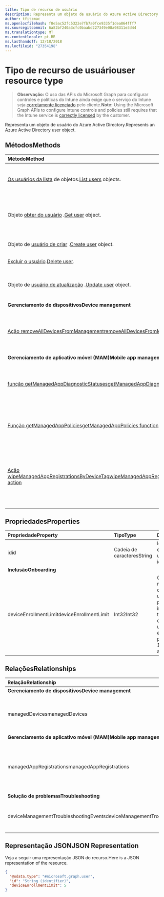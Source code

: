 ```yaml
---
title: Tipo de recurso de usuário
description: Representa um objeto de usuário do Azure Active Directory.
author: tfitzmac
ms.openlocfilehash: f8e5ac52fc5322e7fb7a0fce9335f1dea864fff7
ms.sourcegitcommit: 6a82bf240a3cfc0baabd227349e08a08311e3d44
ms.translationtype: MT
ms.contentlocale: pt-BR
ms.lasthandoff: 12/18/2018
ms.locfileid: "27354198"
---
```

# <a name="user-resource-type"></a><span data-ttu-id="4774b-103">Tipo de recurso de usuário</span><span class="sxs-lookup"><span data-stu-id="4774b-103">user resource type</span></span>

> <span data-ttu-id="4774b-104">**Observação:** O uso das APIs do Microsoft Graph para configurar controles e políticas do Intune ainda exige que o serviço do Intune seja [corretamente licenciado](https://go.microsoft.com/fwlink/?linkid=839381) pelo cliente.</span><span class="sxs-lookup"><span data-stu-id="4774b-104">**Note:** Using the Microsoft Graph APIs to configure Intune controls and policies still requires that the Intune service is [correctly licensed](https://go.microsoft.com/fwlink/?linkid=839381) by the customer.</span></span>

<span data-ttu-id="4774b-105">Representa um objeto de usuário do Azure Active Directory.</span><span class="sxs-lookup"><span data-stu-id="4774b-105">Represents an Azure Active Directory user object.</span></span>

## <a name="methods"></a><span data-ttu-id="4774b-106">Métodos</span><span class="sxs-lookup"><span data-stu-id="4774b-106">Methods</span></span>
|<span data-ttu-id="4774b-107">Método</span><span class="sxs-lookup"><span data-stu-id="4774b-107">Method</span></span>|<span data-ttu-id="4774b-108">Tipo de retorno</span><span class="sxs-lookup"><span data-stu-id="4774b-108">Return Type</span></span>|<span data-ttu-id="4774b-109">Descrição</span><span class="sxs-lookup"><span data-stu-id="4774b-109">Description</span></span>|
|:---|:---|:---|
|<span data-ttu-id="4774b-110">[Os usuários da lista](../api/intune-shared-user-list.md) de objetos.</span><span class="sxs-lookup"><span data-stu-id="4774b-110">[List users](../api/intune-shared-user-list.md) objects.</span></span>|<span data-ttu-id="4774b-111">Conjunto [user](../resources/intune-shared-user.md)</span><span class="sxs-lookup"><span data-stu-id="4774b-111">[user](../resources/intune-shared-user.md) collection</span></span>|<span data-ttu-id="4774b-112">Listar propriedades e relações de objetos de [user](../resources/intune-shared-user.md).</span><span class="sxs-lookup"><span data-stu-id="4774b-112">List properties and relationships of the [user](../resources/intune-shared-user.md) objects.</span></span>|
|<span data-ttu-id="4774b-113">Objeto [obter do usuário](../api/intune-shared-user-get.md) .</span><span class="sxs-lookup"><span data-stu-id="4774b-113">[Get user](../api/intune-shared-user-get.md) object.</span></span>|<span data-ttu-id="4774b-114">Coleção [user](../resources/intune-shared-user.md)</span><span class="sxs-lookup"><span data-stu-id="4774b-114">[user](../resources/intune-shared-user.md) collection</span></span>|<span data-ttu-id="4774b-115">Leia as propriedades e as relações do objeto [user](../resources/intune-shared-user.md).</span><span class="sxs-lookup"><span data-stu-id="4774b-115">Read properties and relationships of the [user](../resources/intune-shared-user.md) object.</span></span>|
|<span data-ttu-id="4774b-116">Objeto de [usuário de criar](../api/intune-shared-user-create.md) .</span><span class="sxs-lookup"><span data-stu-id="4774b-116">[Create user](../api/intune-shared-user-create.md) object.</span></span>|<span data-ttu-id="4774b-117">Coleção [user](../resources/intune-shared-user.md)</span><span class="sxs-lookup"><span data-stu-id="4774b-117">[user](../resources/intune-shared-user.md) collection</span></span>|<span data-ttu-id="4774b-118">Criar um novo objeto de [user](../resources/intune-shared-user.md).</span><span class="sxs-lookup"><span data-stu-id="4774b-118">Create a new [user](../resources/intune-shared-user.md) object.</span></span>|
|<span data-ttu-id="4774b-119">[Excluir o usuário](../api/intune-shared-user-delete.md).</span><span class="sxs-lookup"><span data-stu-id="4774b-119">[Delete user](../api/intune-shared-user-delete.md).</span></span>|<span data-ttu-id="4774b-120">Nenhum</span><span class="sxs-lookup"><span data-stu-id="4774b-120">None</span></span>|<span data-ttu-id="4774b-121">Excluir [user](../resources/intune-shared-user.md).</span><span class="sxs-lookup"><span data-stu-id="4774b-121">Deletes a [user](../resources/intune-shared-user.md).</span></span>|
|<span data-ttu-id="4774b-122">Objeto de [usuário de atualização](../api/intune-shared-user-update.md) .</span><span class="sxs-lookup"><span data-stu-id="4774b-122">[Update user](../api/intune-shared-user-update.md) object.</span></span>|[<span data-ttu-id="4774b-123">user</span><span class="sxs-lookup"><span data-stu-id="4774b-123">user</span></span>](../resources/intune-shared-user.md)|<span data-ttu-id="4774b-124">Atualizar as propriedades de um objeto de [user](../resources/intune-shared-user.md).</span><span class="sxs-lookup"><span data-stu-id="4774b-124">Update the properties of a [user](../resources/intune-shared-user.md) object.</span></span>|
|<span data-ttu-id="4774b-125">**Gerenciamento de dispositivos**</span><span class="sxs-lookup"><span data-stu-id="4774b-125">**Device management**</span></span>|
|[<span data-ttu-id="4774b-126">Ação removeAllDevicesFromManagement</span><span class="sxs-lookup"><span data-stu-id="4774b-126">removeAllDevicesFromManagement action</span></span>](../api/intune-shared-user-removealldevicesfrommanagement.md)|<span data-ttu-id="4774b-127">Nenhum</span><span class="sxs-lookup"><span data-stu-id="4774b-127">None</span></span>|<span data-ttu-id="4774b-128">Desativa todos os dispositivos de gerenciamento deste usuário</span><span class="sxs-lookup"><span data-stu-id="4774b-128">Retire all devices from management for this user</span></span>|
|<span data-ttu-id="4774b-129">**Gerenciamento de aplicativo móvel (MAM)**</span><span class="sxs-lookup"><span data-stu-id="4774b-129">**Mobile app management (MAM)**</span></span>|
|[<span data-ttu-id="4774b-130">função getManagedAppDiagnosticStatuses</span><span class="sxs-lookup"><span data-stu-id="4774b-130">getManagedAppDiagnosticStatuses function</span></span>](../api/intune-shared-user-getmanagedappdiagnosticstatuses.md)|<span data-ttu-id="4774b-131">Conjunto [managedAppDiagnosticStatus](../resources/intune-mam-managedappdiagnosticstatus.md)</span><span class="sxs-lookup"><span data-stu-id="4774b-131">[managedAppDiagnosticStatus](../resources/intune-mam-managedappdiagnosticstatus.md) collection</span></span>|<span data-ttu-id="4774b-132">Obtém diagnóstico do status de validação para um determinado usuário.</span><span class="sxs-lookup"><span data-stu-id="4774b-132">Gets diagnostics validation status for a given user.</span></span>|
|[<span data-ttu-id="4774b-133">Função getManagedAppPolicies</span><span class="sxs-lookup"><span data-stu-id="4774b-133">getManagedAppPolicies function</span></span>](../api/intune-shared-user-getmanagedapppolicies.md)|<span data-ttu-id="4774b-134">Conjunto [managedAppPolicy](../resources/intune-mam-managedapppolicy.md)</span><span class="sxs-lookup"><span data-stu-id="4774b-134">[managedAppPolicy](../resources/intune-mam-managedapppolicy.md) collection</span></span>|<span data-ttu-id="4774b-135">Obtém as restrições de aplicativo para um determinado usuário.</span><span class="sxs-lookup"><span data-stu-id="4774b-135">Gets app restrictions for a given user.</span></span>|
|[<span data-ttu-id="4774b-136">Ação wipeManagedAppRegistrationsByDeviceTag</span><span class="sxs-lookup"><span data-stu-id="4774b-136">wipeManagedAppRegistrationsByDeviceTag action</span></span>](../api/intune-shared-user-wipemanagedappregistrationsbydevicetag.md)|<span data-ttu-id="4774b-137">Nenhum</span><span class="sxs-lookup"><span data-stu-id="4774b-137">None</span></span>|<span data-ttu-id="4774b-138">Emite uma operação de apagamento em um registro de aplicativo com uma marcação de dispositivo específica.</span><span class="sxs-lookup"><span data-stu-id="4774b-138">Issues a wipe operation on an app registration with specified device tag.</span></span>|

## <a name="properties"></a><span data-ttu-id="4774b-139">Propriedades</span><span class="sxs-lookup"><span data-stu-id="4774b-139">Properties</span></span>
|<span data-ttu-id="4774b-140">Propriedade</span><span class="sxs-lookup"><span data-stu-id="4774b-140">Property</span></span>|<span data-ttu-id="4774b-141">Tipo</span><span class="sxs-lookup"><span data-stu-id="4774b-141">Type</span></span>|<span data-ttu-id="4774b-142">Descrição</span><span class="sxs-lookup"><span data-stu-id="4774b-142">Description</span></span>|
|:---|:---|:---|
|<span data-ttu-id="4774b-143">id</span><span class="sxs-lookup"><span data-stu-id="4774b-143">id</span></span>|<span data-ttu-id="4774b-144">Cadeia de caracteres</span><span class="sxs-lookup"><span data-stu-id="4774b-144">String</span></span>|<span data-ttu-id="4774b-145">Identificador exclusivo do usuário.</span><span class="sxs-lookup"><span data-stu-id="4774b-145">Unique identifier of the user.</span></span>|
|<span data-ttu-id="4774b-146">**Inclusão**</span><span class="sxs-lookup"><span data-stu-id="4774b-146">**Onboarding**</span></span>|
|<span data-ttu-id="4774b-147">deviceEnrollmentLimit</span><span class="sxs-lookup"><span data-stu-id="4774b-147">deviceEnrollmentLimit</span></span>|<span data-ttu-id="4774b-148">Int32</span><span class="sxs-lookup"><span data-stu-id="4774b-148">Int32</span></span>|<span data-ttu-id="4774b-149">O limite do número máximo de dispositivos que o usuário tem permissão para inscrever.</span><span class="sxs-lookup"><span data-stu-id="4774b-149">The limit on the maximum number of devices that the user is permitted to enroll.</span></span> <span data-ttu-id="4774b-150">Os valores permitidos vão de 5 a 1000.</span><span class="sxs-lookup"><span data-stu-id="4774b-150">Allowed values are 5 or 1000.</span></span>|


## <a name="relationships"></a><span data-ttu-id="4774b-151">Relações</span><span class="sxs-lookup"><span data-stu-id="4774b-151">Relationships</span></span>
|<span data-ttu-id="4774b-152">Relação</span><span class="sxs-lookup"><span data-stu-id="4774b-152">Relationship</span></span>|<span data-ttu-id="4774b-153">Tipo</span><span class="sxs-lookup"><span data-stu-id="4774b-153">Type</span></span>|<span data-ttu-id="4774b-154">Descrição</span><span class="sxs-lookup"><span data-stu-id="4774b-154">Description</span></span>|
|:---|:---|:---|
|<span data-ttu-id="4774b-155">**Gerenciamento de dispositivos**</span><span class="sxs-lookup"><span data-stu-id="4774b-155">**Device management**</span></span>|
|<span data-ttu-id="4774b-156">managedDevices</span><span class="sxs-lookup"><span data-stu-id="4774b-156">managedDevices</span></span>|<span data-ttu-id="4774b-157">Conjunto [managedDevice](../resources/intune-devices-manageddevice.md)</span><span class="sxs-lookup"><span data-stu-id="4774b-157">[managedDevice](../resources/intune-devices-manageddevice.md) collection</span></span>|<span data-ttu-id="4774b-158">Os dispositivos gerenciados associados ao usuário.</span><span class="sxs-lookup"><span data-stu-id="4774b-158">The managed devices associated with the user.</span></span>|
|<span data-ttu-id="4774b-159">**Gerenciamento de aplicativo móvel (MAM)**</span><span class="sxs-lookup"><span data-stu-id="4774b-159">**Mobile app management (MAM)**</span></span>|
|<span data-ttu-id="4774b-160">managedAppRegistrations</span><span class="sxs-lookup"><span data-stu-id="4774b-160">managedAppRegistrations</span></span>|<span data-ttu-id="4774b-161">Conjunto [managedAppRegistration](../resources/intune-mam-managedappregistration.md)</span><span class="sxs-lookup"><span data-stu-id="4774b-161">[managedAppRegistration](../resources/intune-mam-managedappregistration.md) collection</span></span>|<span data-ttu-id="4774b-162">Zero ou mais registros de aplicativos gerenciados que pertencem ao usuário.</span><span class="sxs-lookup"><span data-stu-id="4774b-162">Zero or more managed app registrations that belong to the user.</span></span>|
|<span data-ttu-id="4774b-163">**Solução de problemas**</span><span class="sxs-lookup"><span data-stu-id="4774b-163">**Troubleshooting**</span></span>|
|<span data-ttu-id="4774b-164">deviceManagementTroubleshootingEvents</span><span class="sxs-lookup"><span data-stu-id="4774b-164">deviceManagementTroubleshootingEvents</span></span>|<span data-ttu-id="4774b-165">Conjunto [deviceManagementTroubleshootingEvent](../resources/intune-troubleshooting-devicemanagementtroubleshootingevent.md)</span><span class="sxs-lookup"><span data-stu-id="4774b-165">[deviceManagementTroubleshootingEvent](../resources/intune-troubleshooting-devicemanagementtroubleshootingevent.md) collection</span></span>|<span data-ttu-id="4774b-166">A lista de eventos de solução de problemas desse usuário.</span><span class="sxs-lookup"><span data-stu-id="4774b-166">The list of troubleshooting events for this user.</span></span>|

## <a name="json-representation"></a><span data-ttu-id="4774b-167">Representação JSON</span><span class="sxs-lookup"><span data-stu-id="4774b-167">JSON Representation</span></span>
<span data-ttu-id="4774b-168">Veja a seguir uma representação JSON do recurso.</span><span class="sxs-lookup"><span data-stu-id="4774b-168">Here is a JSON representation of the resource.</span></span>
<!-- {
  "blockType": "resource",
  "baseType": "microsoft.graph.directoryObject",
  "openType": true,
  "@odata.type": "microsoft.graph.user"
}
--> 
``` json
{
  "@odata.type": "#microsoft.graph.user",
  "id": "String (identifier)",
  "deviceEnrollmentLimit": 5
}
```

<!-- {
  "type": "#page.annotation",
  "suppressions": [
    "Warning: Resource microsoft.graph.user is defined in multiple files: /api-reference/v1.0/resources/intune_shared_user.md, /api-reference/v1.0/resources/user.md",
  ]
}-->
